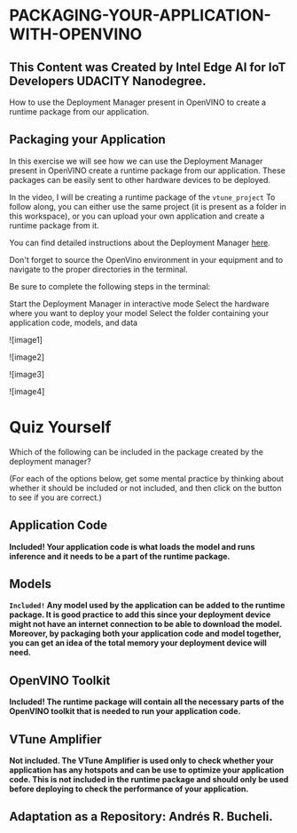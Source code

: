 # PACKAGING-YOUR-APPLICATION-WITH-OPENVINO

## This Content was Created by Intel Edge AI for IoT Developers UDACITY Nanodegree.

How to use the Deployment Manager present in OpenVINO to create a runtime package from our application.

## Packaging your Application
In this exercise we will see how we can use the Deployment Manager present in OpenVINO create a runtime package from our application. These packages can be easily sent to other 
hardware devices to be deployed.

In the video, I will be creating a runtime package of the <code>vtune_project</code> To follow along, you can either use the same project (it is present as a folder in this workspace), or 
you can upload your own application and create a runtime package from it.

You can find detailed instructions about the Deployment Manager [here](https://docs.openvinotoolkit.org/latest/_docs_install_guides_deployment_manager_tool.html).

Don't forget to source the OpenVino environment in your equipment and to navigate to the proper directories in the terminal.

Be sure to complete the following steps in the terminal:


Start the Deployment Manager in interactive mode
Select the hardware where you want to deploy your model
Select the folder containing your application code, models, and data

![image1]

![image2]

![image3]

![image4]



# Quiz Yourself
Which of the following can be included in the package created by the deployment manager?

(For each of the options below, get some mental practice by thinking about whether it should be included or not included, and then click on the button to see if you are correct.)

## Application Code
<strong>Included!<strong> Your application code is what loads the model and runs inference and it needs to be a part of the runtime package.
  
## Models
<code>Included!</code> Any model used by the application can be added to the runtime package. It is good practice to add this since your deployment device might not have an internet connection to be able to download the model. Moreover, by packaging both your application code and model together, you can get an idea of the total memory your deployment device will need.

## OpenVINO Toolkit
<strong>Included!</strong> The runtime package will contain all the necessary parts of the OpenVINO toolkit that is needed to run your application code.

## VTune Amplifier
<strong>Not included.</strong> The VTune Amplifier is used only to check whether your application has any hotspots and can be use to optimize your application code. This is not included in the runtime package and should only be used before deploying to check the performance of your application.


## Adaptation as a Repository: Andrés R. Bucheli.
